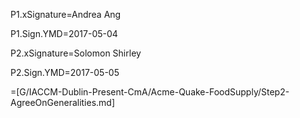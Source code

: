 P1.xSignature=Andrea Ang

P1.Sign.YMD=2017-05-04

P2.xSignature=Solomon Shirley

P2.Sign.YMD=2017-05-05

=[G/IACCM-Dublin-Present-CmA/Acme-Quake-FoodSupply/Step2-AgreeOnGeneralities.md]